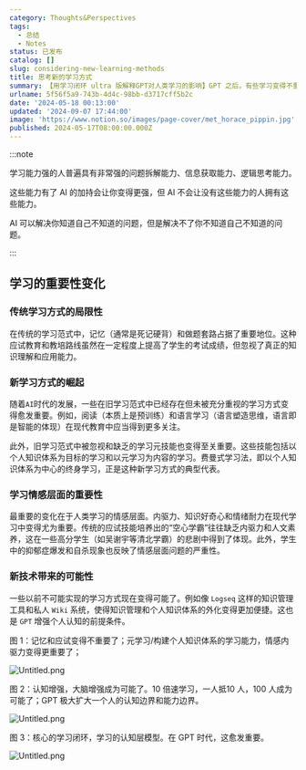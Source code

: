 ```yaml
---
category: Thoughts&Perspectives
tags:
  - 总结
  - Notes
status: 已发布
catalog: []
slug: considering-new-learning-methods
title: 思考新的学习方式
summary: 【用学习闭环 ultra 版解释GPT对人类学习的影响】GPT 之后，有些学习变得不重要了，有些学习变得更重要了，有些学习从不可能变成可能了。
urlname: 5f56f5a9-743b-4d4c-98bb-d3717cff5b2c
date: '2024-05-18 00:13:00'
updated: '2024-09-07 17:44:00'
image: 'https://www.notion.so/images/page-cover/met_horace_pippin.jpg'
published: 2024-05-17T08:00:00.000Z
---
```


:::note


学习能力强的人普遍具有非常强的问题拆解能力、信息获取能力、逻辑思考能力。


这些能力有了 AI 的加持会让你变得更强，但 AI 不会让没有这些能力的人拥有这些能力。


AI 可以解决你知道自己不知道的问题，但是解决不了你不知道自己不知道的问题。


:::


## 学习的重要性变化


### 传统学习方式的局限性


在传统的学习范式中，记忆（通常是死记硬背）和做题套路占据了重要地位。这种应试教育和教培路线虽然在一定程度上提高了学生的考试成绩，但忽视了真正的知识理解和应用能力。


### 新学习方式的崛起


随着`AI`时代的发展，一些在旧学习范式中已经存在但未被充分重视的学习方式变得愈发重要。例如，阅读（本质上是预训练）和语言学习（语言塑造思维，语言即是智能的体现）在现代教育中应当得到更多关注。


此外，旧学习范式中被忽视和缺乏的学习元技能也变得至关重要。这些技能包括以个人知识体系为目标的学习和以元学习为内容的学习。费曼式学习法，即以个人知识体系为中心的终身学习，正是这种新学习方式的典型代表。


### 学习情感层面的重要性


最重要的变化在于人类学习的情感层面。内驱力、知识好奇心和情绪耐力在现代学习中变得尤为重要。传统的应试技能培养出的“空心学霸”往往缺乏内驱力和人文素养，这在一些高分学生（如吴谢宇等清北学霸）的悲剧中得到了体现。此外，学生中的抑郁症爆发和自杀现象也反映了情感层面问题的严重性。


### 新技术带来的可能性


一些以前不可能实现的学习方式现在变得可能了。例如像 `Logseq` 这样的知识管理工具和私人 `Wiki` 系统，使得知识管理和个人知识体系的外化变得更加便捷。这也是 `GPT` 增强个人认知的前提条件。


图 1：记忆和应试变得不重要了；元学习/构建个人知识体系的学习能力，情感内驱力变得更重要了；


![Untitled.png](https://prod-files-secure.s3.us-west-2.amazonaws.com/5d24fe63-e567-4804-86f9-9fdc62e13082/a8319b77-00b3-43d9-9f99-e58187f20cfe/Untitled.png?X-Amz-Algorithm=AWS4-HMAC-SHA256&X-Amz-Content-Sha256=UNSIGNED-PAYLOAD&X-Amz-Credential=ASIAZI2LB466UJV5QWBP%2F20250401%2Fus-west-2%2Fs3%2Faws4_request&X-Amz-Date=20250401T053930Z&X-Amz-Expires=3600&X-Amz-Security-Token=IQoJb3JpZ2luX2VjEE0aCXVzLXdlc3QtMiJHMEUCIQC5R8s8c1SN1O%2BI1eDpHRQ%2F2cZwaeVAsHvYaqplUHoPiQIgNd1eReUVFM7yGrqp8gEEuk%2BdW27E6Rv7Lx1%2BC3b1wgIqiAQItv%2F%2F%2F%2F%2F%2F%2F%2F%2F%2FARAAGgw2Mzc0MjMxODM4MDUiDDWt9din59qprEvQmircA94co9HxDWtrdrLgcXy601AZEpEbfuf9HNBR49Ewonq42dt0Xg6K7zU%2Fqbd1kHUw6j9G6R%2FE54MB9e8kpVvKifJSDKPTRAWP5UmDB7Y3UKGP3KBUEPhT3rGh58muSml7rxuG3NgywerG0kU6ZioyyjmJBNxDTRnx2tHzQ6ah9kRA37BuhyNULTy6p2lPFSdI46U4rbRsvcliB6uA6rydTqagFJDxibd6O5rbBefJEsbxyJ%2FilD3PDR6%2B2eVKcx1GFmoRo5%2Bq%2BLD%2BYz3wiJhrD6cZUq49fD4hw6eK%2BZRtF2eDV3dvyib3wZSznmhFCoelesWmtcsUN9dEfY%2B8Y4n3xS%2BbO7ABmt6CY1qZum%2BnSMK2%2Bf0JhJjfUKsqJC7AKDMiDdRGc%2BOagmLejQDEw%2FVfToW95BqUyKQCiK%2BgGSMgAWNnvBQ82mt8h5ebhYdLxomkRUG9aMQon%2FopVbEhT%2B2ObOGmi%2B0O%2FHcwDCSlN9%2BB%2BuzjU16LVX%2FL%2FQOgoPEJBDGfPPLthxMD8Ijj9aKRc1suSekMn%2Fx18m2BO3FYYNNUWU8PRcNxwu6DpnjdlzcyYJ3Ttnwf8gs63C%2FXxBFASRXqBHnhJFL%2F8HfRxvqXQDNKtg5GJ0C%2B9xRxYK4P2KUOMIrerb8GOqUBG%2FyHplyar58Vv9BU2M4mFjAXnaDRS8eBqGB9HVEfIE6C52JBDl6pFmm54P0hhDaqft6TD2OhcWHPAFJ7pwv0FMtkTvUOd3f8fxRWLgO3%2BUUdroaqDUgs5t%2FmFnsG6E0AfSVyaYdNIzLX5gxWjkO1YlYQ8cQbUUuAe1nsOBXQPD5OwVQDfCSgEmMtNLoXLMcv1SizDT9hw31JhWUWPQAEoGLn9yM0&X-Amz-Signature=624365ebdb611bef7c95b01e7ea1487702ebc482188f2091bf0664da43d5f3b9&X-Amz-SignedHeaders=host&x-id=GetObject)


图 2：认知增强，大脑增强成为可能了。10 倍速学习，一人抵10 人，100 人成为可能了；GPT 极大扩大一个人的认知边界和能力边界。


![Untitled.png](https://prod-files-secure.s3.us-west-2.amazonaws.com/5d24fe63-e567-4804-86f9-9fdc62e13082/e195b372-4d2b-479c-9e75-1be4e2c1412e/Untitled.png?X-Amz-Algorithm=AWS4-HMAC-SHA256&X-Amz-Content-Sha256=UNSIGNED-PAYLOAD&X-Amz-Credential=ASIAZI2LB466UJV5QWBP%2F20250401%2Fus-west-2%2Fs3%2Faws4_request&X-Amz-Date=20250401T053930Z&X-Amz-Expires=3600&X-Amz-Security-Token=IQoJb3JpZ2luX2VjEE0aCXVzLXdlc3QtMiJHMEUCIQC5R8s8c1SN1O%2BI1eDpHRQ%2F2cZwaeVAsHvYaqplUHoPiQIgNd1eReUVFM7yGrqp8gEEuk%2BdW27E6Rv7Lx1%2BC3b1wgIqiAQItv%2F%2F%2F%2F%2F%2F%2F%2F%2F%2FARAAGgw2Mzc0MjMxODM4MDUiDDWt9din59qprEvQmircA94co9HxDWtrdrLgcXy601AZEpEbfuf9HNBR49Ewonq42dt0Xg6K7zU%2Fqbd1kHUw6j9G6R%2FE54MB9e8kpVvKifJSDKPTRAWP5UmDB7Y3UKGP3KBUEPhT3rGh58muSml7rxuG3NgywerG0kU6ZioyyjmJBNxDTRnx2tHzQ6ah9kRA37BuhyNULTy6p2lPFSdI46U4rbRsvcliB6uA6rydTqagFJDxibd6O5rbBefJEsbxyJ%2FilD3PDR6%2B2eVKcx1GFmoRo5%2Bq%2BLD%2BYz3wiJhrD6cZUq49fD4hw6eK%2BZRtF2eDV3dvyib3wZSznmhFCoelesWmtcsUN9dEfY%2B8Y4n3xS%2BbO7ABmt6CY1qZum%2BnSMK2%2Bf0JhJjfUKsqJC7AKDMiDdRGc%2BOagmLejQDEw%2FVfToW95BqUyKQCiK%2BgGSMgAWNnvBQ82mt8h5ebhYdLxomkRUG9aMQon%2FopVbEhT%2B2ObOGmi%2B0O%2FHcwDCSlN9%2BB%2BuzjU16LVX%2FL%2FQOgoPEJBDGfPPLthxMD8Ijj9aKRc1suSekMn%2Fx18m2BO3FYYNNUWU8PRcNxwu6DpnjdlzcyYJ3Ttnwf8gs63C%2FXxBFASRXqBHnhJFL%2F8HfRxvqXQDNKtg5GJ0C%2B9xRxYK4P2KUOMIrerb8GOqUBG%2FyHplyar58Vv9BU2M4mFjAXnaDRS8eBqGB9HVEfIE6C52JBDl6pFmm54P0hhDaqft6TD2OhcWHPAFJ7pwv0FMtkTvUOd3f8fxRWLgO3%2BUUdroaqDUgs5t%2FmFnsG6E0AfSVyaYdNIzLX5gxWjkO1YlYQ8cQbUUuAe1nsOBXQPD5OwVQDfCSgEmMtNLoXLMcv1SizDT9hw31JhWUWPQAEoGLn9yM0&X-Amz-Signature=acfe13f69d503379506d31c8b182ead82e2490b583766ac9828b795ed3885281&X-Amz-SignedHeaders=host&x-id=GetObject)


图 3：核心的学习闭环，学习的认知层模型。在 GPT 时代，这愈发重要。


![Untitled.png](https://prod-files-secure.s3.us-west-2.amazonaws.com/5d24fe63-e567-4804-86f9-9fdc62e13082/57f2a38d-97b9-407e-baa1-8fecb8348e87/Untitled.png?X-Amz-Algorithm=AWS4-HMAC-SHA256&X-Amz-Content-Sha256=UNSIGNED-PAYLOAD&X-Amz-Credential=ASIAZI2LB466UJV5QWBP%2F20250401%2Fus-west-2%2Fs3%2Faws4_request&X-Amz-Date=20250401T053930Z&X-Amz-Expires=3600&X-Amz-Security-Token=IQoJb3JpZ2luX2VjEE0aCXVzLXdlc3QtMiJHMEUCIQC5R8s8c1SN1O%2BI1eDpHRQ%2F2cZwaeVAsHvYaqplUHoPiQIgNd1eReUVFM7yGrqp8gEEuk%2BdW27E6Rv7Lx1%2BC3b1wgIqiAQItv%2F%2F%2F%2F%2F%2F%2F%2F%2F%2FARAAGgw2Mzc0MjMxODM4MDUiDDWt9din59qprEvQmircA94co9HxDWtrdrLgcXy601AZEpEbfuf9HNBR49Ewonq42dt0Xg6K7zU%2Fqbd1kHUw6j9G6R%2FE54MB9e8kpVvKifJSDKPTRAWP5UmDB7Y3UKGP3KBUEPhT3rGh58muSml7rxuG3NgywerG0kU6ZioyyjmJBNxDTRnx2tHzQ6ah9kRA37BuhyNULTy6p2lPFSdI46U4rbRsvcliB6uA6rydTqagFJDxibd6O5rbBefJEsbxyJ%2FilD3PDR6%2B2eVKcx1GFmoRo5%2Bq%2BLD%2BYz3wiJhrD6cZUq49fD4hw6eK%2BZRtF2eDV3dvyib3wZSznmhFCoelesWmtcsUN9dEfY%2B8Y4n3xS%2BbO7ABmt6CY1qZum%2BnSMK2%2Bf0JhJjfUKsqJC7AKDMiDdRGc%2BOagmLejQDEw%2FVfToW95BqUyKQCiK%2BgGSMgAWNnvBQ82mt8h5ebhYdLxomkRUG9aMQon%2FopVbEhT%2B2ObOGmi%2B0O%2FHcwDCSlN9%2BB%2BuzjU16LVX%2FL%2FQOgoPEJBDGfPPLthxMD8Ijj9aKRc1suSekMn%2Fx18m2BO3FYYNNUWU8PRcNxwu6DpnjdlzcyYJ3Ttnwf8gs63C%2FXxBFASRXqBHnhJFL%2F8HfRxvqXQDNKtg5GJ0C%2B9xRxYK4P2KUOMIrerb8GOqUBG%2FyHplyar58Vv9BU2M4mFjAXnaDRS8eBqGB9HVEfIE6C52JBDl6pFmm54P0hhDaqft6TD2OhcWHPAFJ7pwv0FMtkTvUOd3f8fxRWLgO3%2BUUdroaqDUgs5t%2FmFnsG6E0AfSVyaYdNIzLX5gxWjkO1YlYQ8cQbUUuAe1nsOBXQPD5OwVQDfCSgEmMtNLoXLMcv1SizDT9hw31JhWUWPQAEoGLn9yM0&X-Amz-Signature=56371029f71c18566a2acc4ac99f4a8679872c68d08b081bd3ece112856d41ea&X-Amz-SignedHeaders=host&x-id=GetObject)

